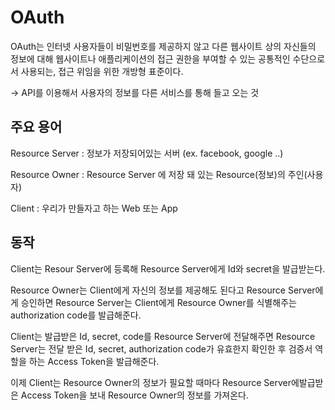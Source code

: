 # OAuth

OAuth는 인터넷 사용자들이 비밀번호를 제공하지 않고 다른 웹사이트 상의 자신들의 정보에 대해 웹사이트나 애플리케이션의 접근 권한을 부여할 수 있는 공통적인 수단으로서 사용되는, 접근 위임을 위한 개방형 표준이다.

→ API를 이용해서 사용자의 정보를 다른 서비스를 통해 들고 오는 것

## 주요 용어

Resource Server : 정보가 저장되어있는 서버 (ex. facebook, google ..)

Resource Owner : Resource Server 에 저장 돼 있는 Resource(정보)의 주인(사용자)

Client : 우리가 만들자고 하는 Web 또는 App

## 동작

Client는 Resour Server에 등록해 Resource Server에게 Id와 secret을 발급받는다.

Resource Owner는 Client에게 자신의 정보를 제공해도 된다고 Resource Server에게 승인하면 Resource Server는 Client에게 Resource Owner를 식별해주는 authorization code를 발급해준다.

Client는 발급받은 Id, secret, code를 Resource Server에 전달해주면 Resource Server는 전달 받은 Id, secret, authorization code가 유효한지 확인한 후 검증서 역할을 하는 Access Token을 발급해준다.

이제 Client는 Resource Owner의 정보가 필요할 때마다 Resource Server에발급받은 Access Token을 보내 Resource Owner의 정보를 가져온다.